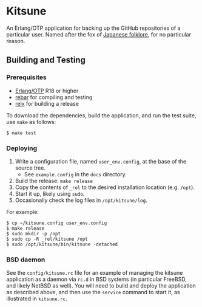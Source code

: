 # Kitsune

An Erlang/OTP application for backing up the GitHub repositories of a particular user. Named after the fox of [Japanese folklore](https://en.wikipedia.org/wiki/Kitsune), for no particular reason.

## Building and Testing

### Prerequisites

* [Erlang/OTP](http://www.erlang.org) R18 or higher
* [rebar](https://github.com/rebar/rebar/) for compiling and testing
* [relx](https://github.com/erlware/relx) for building a release

To download the dependencies, build the application, and run the test suite, use `make` as follows:

```
$ make test
```

### Deploying

1. Write a configuration file, named `user_env.config`, at the base of the source tree.
    * See `example.config` in the `docs` directory.
1. Build the release: `make release`
1. Copy the contents of `_rel` to the desired installation location (e.g. `/opt`).
1. Start it up, likely using `sudo`.
1. Occasionally check the log files in `/opt/kitsune/log`.

For example:

```shell
$ cp ~/kitsune.config user_env.config
$ make release
$ sudo mkdir -p /opt
$ sudo cp -R _rel/kitsune /opt
$ sudo /opt/kitsune/bin/kitsune -detached
```

### BSD daemon

See the `config/kitsune.rc` file for an example of managing the kitsune application as a daemon via `rc.d` in BSD systems (in particular FreeBSD, and likely NetBSD as well). You will need to build and deploy the application as described above, and then use the `service` command to start it, as illustrated in `kitsune.rc`.
